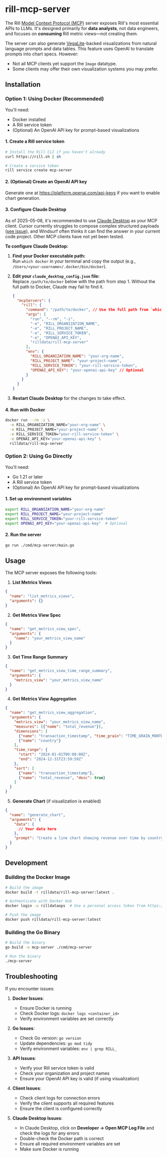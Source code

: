 # rill-mcp-server

The Rill [Model Context Protocol (MCP)](https://modelcontextprotocol.io) server exposes Rill's most essential APIs to LLMs. It's designed primarily for **data analysts**, not data engineers, and focuses on **consuming** Rill metric views—not creating them.

The server can also generate [VegaLite](https://vega.github.io/vega-lite/)-backed visualizations from natural language prompts and data tables. This feature uses OpenAI to translate prompts into chart specs. However:
- Not all MCP clients yet support the `Image` datatype.
- Some clients may offer their own visualization systems you may prefer.

## Installation

### Option 1: Using Docker (Recommended)

You'll need:
- Docker installed
- A Rill service token
- (Optional) An OpenAI API key for prompt-based visualizations

#### 1. Create a Rill service token

```bash
# Install the Rill CLI if you haven't already
curl https://rill.sh | sh

# Create a service token
rill service create mcp-server
```

#### 2. (Optional) Create an OpenAI API key

Generate one at https://platform.openai.com/api-keys if you want to enable chart generation.

#### 3. Configure Claude Desktop

As of 2025-05-08, it's recommended to use [Claude Desktop](https://claude.ai/download) as your MCP client. Cursor currently struggles to compose complex structured payloads ([see issue](https://forum.cursor.com/t/issue-with-mcp-server-and-pydantic-model-object-as-tool-parameter-in-cursor/77110/4?u=ericpgreen)), and Windsurf often thinks it can find the answer in your current code project. Other MCP clients have not yet been tested.

**To configure Claude Desktop:**

1. **Find your Docker executable path:**  
   Run `which docker` in your terminal and copy the output (e.g., `/Users/<your-username>/.docker/bin/docker`).

2. **Edit your `claude_desktop_config.json` file:**  
   Replace `/path/to/docker` below with the path from step 1. Without the full path to Docker, Claude may fail to find it.

   ```json
   {
     "mcpServers": {
       "rill": {
         "command": "/path/to/docker", // Use the full path from `which docker`
         "args": [
           "run", "--rm", "-i",
           "-e", "RILL_ORGANIZATION_NAME",
           "-e", "RILL_PROJECT_NAME",
           "-e", "RILL_SERVICE_TOKEN",
           "-e", "OPENAI_API_KEY",
           "rilldata/rill-mcp-server"
         ],
         "env": {
           "RILL_ORGANIZATION_NAME": "your-org-name",
           "RILL_PROJECT_NAME": "your-project-name",
           "RILL_SERVICE_TOKEN": "your-rill-service-token",
           "OPENAI_API_KEY": "your-openai-api-key" // Optional
         }
       }
     }
   }
   ```

3. **Restart Claude Desktop** for the changes to take effect.

#### 4. Run with Docker

```bash
docker run --rm -i \
  -e RILL_ORGANIZATION_NAME="your-org-name" \
  -e RILL_PROJECT_NAME="your-project-name" \
  -e RILL_SERVICE_TOKEN="your-rill-service-token" \
  -e OPENAI_API_KEY="your-openai-api-key" \
  rilldata/rill-mcp-server
```

### Option 2: Using Go Directly

You'll need:
- Go 1.21 or later
- A Rill service token
- (Optional) An OpenAI API key for prompt-based visualizations

#### 1. Set up environment variables

```bash
export RILL_ORGANIZATION_NAME="your-org-name"
export RILL_PROJECT_NAME="your-project-name"
export RILL_SERVICE_TOKEN="your-rill-service-token"
export OPENAI_API_KEY="your-openai-api-key"  # Optional
```

#### 2. Run the server

```bash
go run ./cmd/mcp-server/main.go
```

## Usage

The MCP server exposes the following tools:

1. **List Metrics Views**
```json
{
  "name": "list_metrics_views",
  "arguments": {}
}
```

2. **Get Metrics View Spec**
```json
{
  "name": "get_metrics_view_spec",
  "arguments": {
    "name": "your_metrics_view_name"
  }
}
```

3. **Get Time Range Summary**
```json
{
  "name": "get_metrics_view_time_range_summary",
  "arguments": {
    "metrics_view": "your_metrics_view_name"
  }
}
```

4. **Get Metrics View Aggregation**
```json
{
  "name": "get_metrics_view_aggregation",
  "arguments": {
    "metrics_view": "your_metrics_view_name",
    "measures": [{"name": "total_revenue"}],
    "dimensions": [
      {"name": "transaction_timestamp", "time_grain": "TIME_GRAIN_MONTH"},
      {"name": "country"}
    ],
    "time_range": {
      "start": "2024-01-01T00:00:00Z",
      "end": "2024-12-31T23:59:59Z"
    },
    "sort": [
      {"name": "transaction_timestamp"},
      {"name": "total_revenue", "desc": true}
    ]
  }
}
```

5. **Generate Chart** (if visualization is enabled)
```json
{
  "name": "generate_chart",
  "arguments": {
    "data": {
      // Your data here
    },
    "prompt": "Create a line chart showing revenue over time by country"
  }
}
```

## Development

### Building the Docker Image

```bash
# Build the image
docker build -t rilldata/rill-mcp-server:latest .

# Authenticate with Docker Hub
docker login -u rilldataops  # Use a personal access token from https://app.docker.com/settings/personal-access-tokens

# Push the image
docker push rilldata/rill-mcp-server:latest
```

### Building the Go Binary

```bash
# Build the binary
go build -o mcp-server ./cmd/mcp-server

# Run the binary
./mcp-server
```

## Troubleshooting

If you encounter issues:

1. **Docker Issues**:
   - Ensure Docker is running
   - Check Docker logs: `docker logs <container_id>`
   - Verify environment variables are set correctly

2. **Go Issues**:
   - Check Go version: `go version`
   - Update dependencies: `go mod tidy`
   - Verify environment variables: `env | grep RILL_`

3. **API Issues**:
   - Verify your Rill service token is valid
   - Check your organization and project names
   - Ensure your OpenAI API key is valid (if using visualization)

4. **Client Issues**:
   - Check client logs for connection errors
   - Verify the client supports all required features
   - Ensure the client is configured correctly

5. **Claude Desktop Issues**:
   - In Claude Desktop, click on **Developer → Open MCP Log File** and check the logs for any errors
   - Double-check the Docker path is correct
   - Ensure all required environment variables are set
   - Make sure Docker is running

